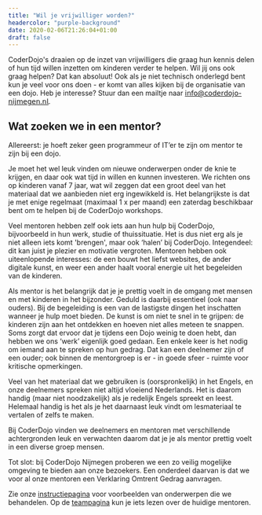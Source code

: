 ```yaml
---
title: "Wil je vrijwilliger worden?"
headercolor: "purple-background"
date: 2020-02-06T21:26:04+01:00
draft: false
---
```


CoderDojo's draaien op de inzet van vrijwilligers die graag hun kennis delen of hun tijd willen inzetten om kinderen verder te helpen.
Wil jij ons ook graag helpen? Dat kan absoluut! Ook als je niet technisch onderlegd bent kun je veel voor ons doen - er 
komt van alles kijken bij de organisatie van een dojo. Heb je interesse? Stuur dan een mailtje naar 𝗂𝗇𝖿𝗈@𝖼𝗈𝖽𝖾𝗋𝖽𝗈𝗃𝗈-𝗇𝗂𝗃𝗆𝖾𝗀𝖾𝗇.𝗇𝗅.

## Wat zoeken we in een mentor?

Allereerst: je hoeft zeker geen programmeur of IT’er te zijn om mentor te zijn bij een dojo.

Je moet het wel leuk vinden om nieuwe onderwerpen onder de knie te krijgen, en daar ook wat tijd in willen en kunnen 
investeren. We richten ons op kinderen vanaf 7 jaar, wat wil zeggen dat een groot deel van het materiaal dat we aanbieden 
niet erg ingewikkeld is. Het belangrijkste is dat je met enige regelmaat (maximaal 1 x per maand) een zaterdag beschikbaar 
bent om te helpen bij de CoderDojo workshops.

Veel mentoren hebben zelf ook iets aan hun hulp bij CoderDojo, bijvoorbeeld in hun werk, studie of thuissituatie. Het is 
dus niet erg als je niet alleen iets komt 'brengen', maar ook ‘halen’ bij CoderDojo. Integendeel: dit kan juist je plezier 
en motivatie vergroten. Mentoren hebben ook uiteenlopende interesses: de een bouwt het liefst websites, de ander digitale 
kunst, en weer een ander haalt vooral energie uit het begeleiden van de kinderen.

Als mentor is het belangrijk dat je je prettig voelt in de omgang met mensen en met kinderen in het bijzonder. Geduld is 
daarbij essentieel (ook naar ouders). Bij de begeleiding is een van de lastigste dingen het inschatten wanneer je hulp 
moet bieden. De kunst is om niet te snel in te grijpen: de kinderen zijn aan het ontdekken en hoeven niet alles meteen 
te snappen. Soms zorgt dat ervoor dat je tijdens een Dojo weinig te doen hebt, dan hebben we ons ‘werk’ eigenlijk goed 
gedaan. Een enkele keer is het nodig om iemand aan te spreken op hun gedrag. Dat kan een deelnemer zijn of een ouder; 
ook binnen de mentorgroep is er - in goede sfeer - ruimte voor kritische opmerkingen.

Veel van het materiaal dat we gebruiken is (oorspronkelijk) in het Engels, en onze deelnemers spreken niet altijd 
vloeiend Nederlands. Het is daarom handig (maar niet noodzakelijk) als je redelijk Engels spreekt en leest. Helemaal 
handig is het als je het daarnaast leuk vindt om lesmateriaal te vertalen of zelfs te maken.

Bij CoderDojo vinden we deelnemers en mentoren met verschillende achtergronden leuk en verwachten daarom dat je je als 
mentor prettig voelt in een diverse groep mensen.

Tot slot: bij CoderDojo Nijmegen proberen we een zo veilig mogelijke omgeving te bieden aan onze bezoekers. Een onderdeel 
daarvan is dat we voor al onze mentoren een Verklaring Omtrent Gedrag aanvragen.

Zie onze [instructiepagina](/instructies) voor voorbeelden van onderwerpen die we behandelen. Op de 
[teampagina](/team) kun je iets lezen over de huidige mentoren.
